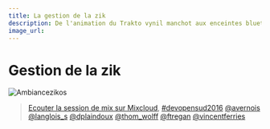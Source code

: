```yaml
---
title: La gestion de la zik 
description: De l'animation du Trakto vynil manchot aux enceintes bluetooth, gestion de la musique à devopensud
image_url: 
---
```


# Gestion de la zik

![Ambiancezikos](https://github.com/multibao/contributions/blob/master/media/devopensud-langlois-zik-ccbysa2.jpg?raw=true)

> [Ecouter la session de mix sur Mixcloud](https://www.mixcloud.com/demental/live-devopensud-2016/), <a href="https://twitter.com/hashtag/devopensud2016?src=hash">#devopensud2016</a> <a href="https://twitter.com/avernois">@avernois</a> <a href="https://twitter.com/langlois_s">@langlois_s</a> <a href="https://twitter.com/dplaindoux">@dplaindoux</a> <a href="https://twitter.com/thom_wolff">@thom_wolff</a> <a href="https://twitter.com/FTregan">@ftregan</a> <a href="https://twitter.com/VincentFERRIES">@vincentferries</a></p>




